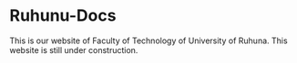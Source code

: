 # Ruhunu-Docs
This is our website of Faculty of Technology of University of Ruhuna. This website is still under construction.
